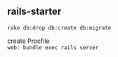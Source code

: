 ## rails-starter

`rake db:drop db:create db:migrate`

create Procfile  
`web: bundle exec rails server`
